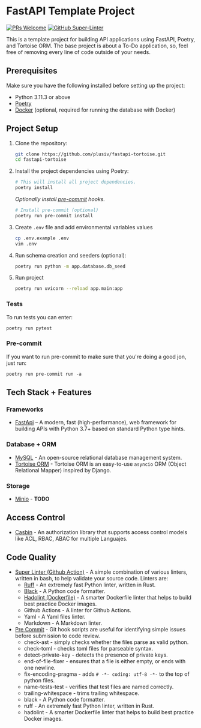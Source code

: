 # FastAPI Template Project
[![PRs Welcome](https://img.shields.io/badge/PRs-welcome-brightgreen.svg?style=flat-square)](https://makeapullrequest.com)
[![GitHub Super-Linter](https://github.com/plusiv/fastapi-tortoise-api-base/actions/workflows/lint.yaml/badge.svg)](https://github.com/marketplace/actions/super-linter)


This is a template project for building API applications using FastAPI, Poetry, and Tortoise ORM. The base project is about a To-Do application, so, feel free of removing every line of code outside of your needs.

## Prerequisites

Make sure you have the following installed before setting up the project:

- Python 3.11.3 or above
- [Poetry](https://python-poetry.org/)
- [Docker](https://www.docker.com/) (optional, required for running the database with Docker)

## Project Setup

1. Clone the repository:

   ```bash
   git clone https://github.com/plusiv/fastapi-tortoise.git
   cd fastapi-tortoise
   ````
2. Install the project dependencies using Poetry:
    ```bash
    # This will install all project dependencies.
    poetry install
    ```

    _Optionally install [pre-commit](https://pre-commit.com/) hooks._
    ```bash
    # Install pre-commit (optional)
    poetry run pre-commit install
    ```
3. Create `.env` file and add environmental variables values
    ```bash
    cp .env.example .env
    vim .env
    ```
4. Run schema creation and seeders (optional):
    ```bash
    poetry run python -m app.database.db_seed
    ```
5. Run project
    ```bash
    poetry run uvicorn --reload app.main:app
    ```
### Tests
To run tests you can enter:
```bash
poetry run pytest
```

### Pre-commit
If you want to run pre-commit to make sure that you're doing a good jon, just run:
```shell
poetry run pre-commit run -a
```

## Tech Stack + Features

### Frameworks
- [FastApi](https://fastapi.tiangolo.com/lo/) – A modern, fast (high-performance), web framework for building APIs with Python 3.7+ based on standard Python type hints.

### Database + ORM
- [MySQL](https://www.mysql.com/) - An open-source relational database management system.
- [Tortoise ORM](https://tortoise.github.io/) - Tortoise ORM is an easy-to-use `asyncio` ORM (Object Relational Mapper) inspired by Django.

### Storage
- [Minio]() - __TODO__

## Access Control
 - [Casbin](https://github.com/casbin/pycasbin) - An authorization library that supports access control models like ACL, RBAC, ABAC for multiple Languajes.

## Code Quality
- [Super Linter (Github Action)](https://github.com/marketplace/actions/super-linter) - A simple combination of various linters, written in bash, to help validate your source code. Linters are:
    - [Ruff](https://beta.ruff.rs/docs/) - An extremely fast Python linter, written in Rust.
    - [Black](https://github.com/psf/black) - A Python code formatter.
    - [Hadolint (Dockerfile)](https://github.com/hadolint/hadolint) - A smarter Dockerfile linter that helps to build best practice Docker images.
    - Github Actions - A linter for Github Actions.
    - Yaml - A Yaml files linter.
    - Markdown - A Markdown linter.
- [Pre Commit](https://pre-commit.com/) - Git hook scripts are useful for identifying simple issues before submission to code review.
    - check-ast - simply checks whether the files parse as valid python.
    - check-toml - checks toml files for parseable syntax.
    - detect-private-key - detects the presence of private keys.
    - end-of-file-fixer - ensures that a file is either empty, or ends with one newline.
    - fix-encoding-pragma - adds `# -*- coding: utf-8 -*-` to the top of python files.
    - name-tests-test - verifies that test files are named correctly.
    - trailing-whitespace - trims trailing whitespace.
    - black - A Python code formatter.
    - ruff - An extremely fast Python linter, written in Rust.
    - hadolint - A smarter Dockerfile linter that helps to build best practice Docker images.
